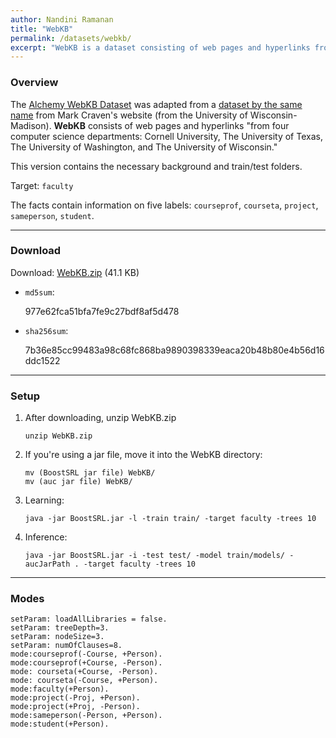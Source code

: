 ```yaml
---
author: Nandini Ramanan
title: "WebKB"
permalink: /datasets/webkb/
excerpt: "WebKB is a dataset consisting of web pages and hyperlinks from four computer science departments: Cornell University, The University of Texas, The University of Washington, and The University of Wisconsin."
---
```


### Overview

The [Alchemy WebKB Dataset](https://alchemy.cs.washington.edu/data/webkb/) was adapted from a [dataset by the same name](http://www.biostat.wisc.edu/~craven/webkb) from Mark Craven's website (from the University of Wisconsin-Madison). **WebKB** consists of web pages and hyperlinks "from four computer science departments: Cornell University, The University of Texas, The University of Washington, and The University of Wisconsin."

This version contains the necessary background and train/test folders.

Target: `faculty`

The facts contain information on five labels: `courseprof`, `courseta`, `project`, `sameperson`, `student`.

---

### Download

Download: [WebKB.zip](https://github.com/boost-starai/BoostSRL-Misc/blob/master/Datasets/WebKB/WebKB.zip?raw=true) (41.1 KB)

* `md5sum`:
  <p style="word-break: break-all;">977e62fca51bfa7fe9c27bdf8af5d478</p>

* `sha256sum`:
  <p style="word-break: break-all;">7b36e85cc99483a98c68fc868ba9890398339eaca20b48b80e4b56d16ddc1522</p>

---

### Setup


1. After downloading, unzip WebKB.zip

    `unzip WebKB.zip`

2. If you're using a jar file, move it into the WebKB directory:

    `mv (BoostSRL jar file) WebKB/`  
    `mv (auc jar file) WebKB/`  

3. Learning:

    `java -jar BoostSRL.jar -l -train train/ -target faculty -trees 10`

4. Inference:

    `java -jar BoostSRL.jar -i -test test/ -model train/models/ -aucJarPath . -target faculty -trees 10`

---

### Modes

```text
setParam: loadAllLibraries = false.
setParam: treeDepth=3.
setParam: nodeSize=3.
setParam: numOfClauses=8.
mode:courseprof(-Course, +Person).
mode:courseprof(+Course, -Person).
mode: courseta(+Course, -Person).
mode: courseta(-Course, +Person).
mode:faculty(+Person).
mode:project(-Proj, +Person).
mode:project(+Proj, -Person).
mode:sameperson(-Person, +Person).
mode:student(+Person).
```
